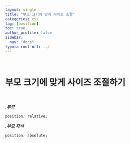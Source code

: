 ```yaml
---
layout: single
title: "부모 크기에 맞게 사이즈 조절"
categories: css
tag: [position]
toc: true
author_profile: false
sidebar:
  nav: "docs"
typora-root-url: ../
---
```


<br>

# 부모 크기에 맞게 사이즈 조절하기

<br>

***.부모***

```css
position: relative;
```

***.부모 자식***

```css
position: absolute;
```

